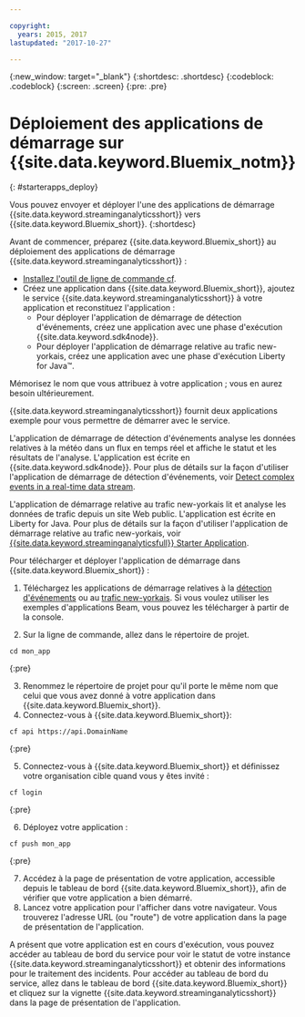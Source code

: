 ```yaml
---

copyright:
  years: 2015, 2017
lastupdated: "2017-10-27"

---
```


<!-- Attribute definitions -->
{:new_window: target="_blank"}
{:shortdesc: .shortdesc}
{:codeblock: .codeblock}
{:screen: .screen}
{:pre: .pre}

# Déploiement des applications de démarrage sur {{site.data.keyword.Bluemix_notm}}
{: #starterapps_deploy}

Vous pouvez envoyer et déployer l'une des applications de démarrage {{site.data.keyword.streaminganalyticsshort}} vers {{site.data.keyword.Bluemix_short}}.
{:shortdesc}

Avant de commencer, préparez {{site.data.keyword.Bluemix_short}} au déploiement des applications de démarrage {{site.data.keyword.streaminganalyticsshort}} :

* [Installez l'outil de ligne de commande cf](https://github.com/cloudfoundry/cli/releases).
* Créez une application dans {{site.data.keyword.Bluemix_short}}, ajoutez le service {{site.data.keyword.streaminganalyticsshort}} à votre application et reconstituez l'application :
	* Pour déployer l'application de démarrage de détection d'événements, créez une application avec une phase d'exécution {{site.data.keyword.sdk4node}}.
	* Pour déployer l'application de démarrage relative au trafic new-yorkais, créez une application avec une phase d'exécution Liberty for Java™.

Mémorisez le nom que vous attribuez à votre application ; vous en aurez besoin ultérieurement.

{{site.data.keyword.streaminganalyticsshort}} fournit deux applications exemple pour vous permettre de démarrer avec le service.

L'application de démarrage de détection d'événements analyse les données relatives à la météo dans un flux en temps réel et affiche le statut et les résultats de l'analyse. L'application est écrite en {{site.data.keyword.sdk4node}}. Pour plus de détails sur la façon d'utiliser l'application de démarrage de détection d'événements, voir [Detect complex events in a real-time data stream](https://www.ibm.com/developerworks/library/ba-bluemix-detect-complex-events-from-data-stream-trs/index.html).

L'application de démarrage relative au trafic new-yorkais lit et analyse les données de trafic depuis un site Web public. L'application est écrite en Liberty for Java. Pour plus de détails sur la façon d'utiliser l'application de démarrage relative au trafic new-yorkais, voir [{{site.data.keyword.streaminganalyticsfull}} Starter Application](https://developer.ibm.com/streamsdev/docs/bluemix-streaming-analytics-starter-application/).

Pour télécharger et déployer l'application de démarrage dans {{site.data.keyword.Bluemix_short}} :

1. Téléchargez les applications de démarrage relatives à la [détection d'événements](https://streams-github-samples.mybluemix.net/?get=QuickStart/EventDetection) ou au [trafic new-yorkais](https://streams-github-samples.mybluemix.net/?get=QuickStart/NYCTraffic). Si vous voulez utiliser les exemples d'applications Beam, vous pouvez les télécharger à partir de la console.

2. Sur la ligne de commande, allez dans le répertoire de projet.
  <pre><code>cd mon_app</code></pre>
  {:pre}

3. Renommez le répertoire de projet pour qu'il porte le même nom que celui que vous avez donné à votre application dans {{site.data.keyword.Bluemix_short}}.
4. Connectez-vous à {{site.data.keyword.Bluemix_short}}:
  <pre><code>cf api https://api.DomainName</code></pre>
  {:pre}

5. Connectez-vous à {{site.data.keyword.Bluemix_short}} et définissez votre organisation cible quand vous y êtes invité :
  <pre><code>cf login</code></pre>
  {:pre}

6. Déployez votre application :
  <pre><code>cf push mon_app</code></pre>
  {:pre}

7. Accédez à la page de présentation de votre application, accessible depuis le tableau de bord {{site.data.keyword.Bluemix_short}}, afin de vérifier que votre application a bien démarré.
8. Lancez votre application pour l'afficher dans votre navigateur. Vous trouverez l'adresse URL (ou "route") de votre application dans la page de
présentation de l'application.

A présent que votre application est en cours d'exécution, vous pouvez accéder au tableau de bord du service pour voir le statut de votre instance {{site.data.keyword.streaminganalyticsshort}} et obtenir des informations pour le traitement des incidents. Pour accéder au tableau de bord du service, allez dans le tableau de bord {{site.data.keyword.Bluemix_short}} et cliquez sur la vignette {{site.data.keyword.streaminganalyticsshort}} dans la page de présentation de l'application.
